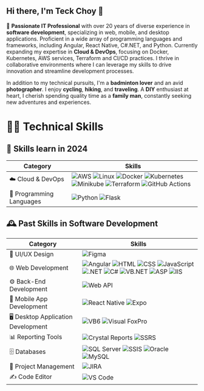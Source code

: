 ## Hi there, I'm Teck Choy 👋

🌟 **Passionate IT Professional** with over 20 years of diverse experience in **software development**, specializing in web, mobile, and desktop applications. Proficient in a wide array of programming languages and frameworks, including Angular, React Native, C#.NET, and Python. Currently expanding my expertise in **Cloud & DevOps**, focusing on Docker, Kubernetes, AWS services, Terraform and CI/CD practices. I thrive in collaborative environments where I can leverage my skills to drive innovation and streamline development processes.

In addition to my technical pursuits, I'm a **badminton lover** and an avid **photographer**. I enjoy **cycling**, **hiking**, and **traveling**. A **DIY** enthusiast at heart, I cherish spending quality time as a **family man**, constantly seeking new adventures and experiences.

# 👨‍💻 Technical Skills

## 🚀 Skills learn in 2024

|**Category**| **Skills**|
|-----|-----|
| ☁️ Cloud & DevOps | ![AWS](https://img.shields.io/badge/AWS-232F3E?style=flat-square&logo=amazonaws&logoColor=white) ![Linux](https://img.shields.io/badge/Linux-%252B100000?style=flat-square&logo=linux&logoColor=white) ![Docker](https://img.shields.io/badge/Docker-0db7f2?style=flat-square&logo=docker&logoColor=white) ![Kubernetes](https://img.shields.io/badge/Kubernetes-326CE5?style=flat-square&logo=kubernetes&logoColor=white) ![Minikube](https://img.shields.io/badge/Minikube-00BFFF?style=flat-square&logo=minikube&logoColor=white) ![Terraform](https://img.shields.io/badge/Terraform-7B42BC?style=flat-square&logo=terraform&logoColor=white) ![GitHub Actions](https://img.shields.io/badge/GitHub_Actions-2088FF?style=flat-square&logo=githubactions&logoColor=white) |
|🐍 Programming Languages |![Python](https://img.shields.io/badge/Python-3776AB?style=flat-square&logo=python&logoColor=white) ![Flask](https://img.shields.io/badge/Flask-000000?style=flat-square&logo=flask&logoColor=white) |


## 🕰️ Past Skills in Software Development

|**Category**| **Skills**|
|-----|-----|
|🎨 UI/UX Design |![Figma](https://img.shields.io/badge/Figma-%23F24E1E.svg?&style=flat-square&logo=figma&logoColor=white) |
|🌐 Web Development |![Angular](https://img.shields.io/badge/Angular-%23E23237.svg?&style=flat-square&logo=angular&logoColor=white) ![HTML](https://img.shields.io/badge/HTML-%23E34F26.svg?&style=flat-square&logo=html&logoColor=white) ![CSS](https://img.shields.io/badge/CSS-%231572B6.svg?&style=flat-square&logo=css&logoColor=white) ![JavaScript](https://img.shields.io/badge/JavaScript-%23F7DF1E.svg?&style=flat-square&logo=javascript&logoColor=white)  ![.NET](https://img.shields.io/badge/.NET-%2300518C.svg?&style=flat-square&logo=.net&logoColor=white) ![C#](https://img.shields.io/badge/C%23-%23239120.svg?&style=flat-square&logo=csharp&logoColor=white) ![VB.NET](https://img.shields.io/badge/VB.NET-%230072B5.svg?&style=flat-square&logo=visualstudio&logoColor=white) ![ASP](https://img.shields.io/badge/ASP%20Classic-%23007BFF.svg?&style=flat-square&logo=windows&logoColor=white) ![IIS](https://img.shields.io/badge/IIS-%2300A2E0.svg?style=flat-square&logo=iis&logoColor=white) |
|⚙️ Back-End Development |![Web API](https://img.shields.io/badge/Web%20API-%2304B8B1.svg?&style=flat-square&logo=dotnet&logoColor=white) |
|📱 Mobile App Development|![React Native](https://img.shields.io/badge/React%20Native-%2320232a.svg?&style=flat-square&logo=react&logoColor=%2361DAFB) ![Expo](https://img.shields.io/badge/Expo-1B1F24.svg?&style=flat-square&logo=expo&logoColor=white) |
|🖥 Desktop Application Development|![VB6](https://img.shields.io/badge/Visual%20Basic%206-%230072B5.svg?&style=flat-square&logo=visualstudio&logoColor=white) ![Visual FoxPro](https://img.shields.io/badge/Visual%20FoxPro-%23D4A98D.svg?&style=flat-square&logo=visualstudio&logoColor=white) |
|📊 Reporting Tools | ![Crystal Reports](https://img.shields.io/badge/Crystal%20Reports-%23E8D58A.svg?&style=flat-square&logo=adobe&logoColor=white) ![SSRS](https://img.shields.io/badge/SSRS-%234F5B93.svg?&style=flat-square&logo=microsoftsqlserver&logoColor=white) |
|🗄 Databases |![SQL Server](https://img.shields.io/badge/Microsoft%20SQL%20Server-%234F5B93.svg?&style=flat-square&logo=microsoftsqlserver&logoColor=white)  ![SSIS](https://img.shields.io/badge/SSIS-%234F5B93.svg?&style=flat-square&logo=microsoftsqlserver&logoColor=white)  ![Oracle](https://img.shields.io/badge/Oracle-F80000.svg?&style=flat-square&logo=oracle&logoColor=white) ![MySQL](https://img.shields.io/badge/MySQL-%234EA94B.svg?&style=flat-square&logo=mysql&logoColor=white) |
| 📅 Project Management | ![JIRA](https://img.shields.io/badge/JIRA-%2300051F.svg?&style=flat-square&logo=jirasoftware&logoColor=white) |
|✍️ Code Editor|![VS Code](https://img.shields.io/badge/Visual%20Studio%20Code-%23007ACC.svg?style=flat-square&logo=visual-studio-code&logoColor=white)|


<!--
**tcwong2024/tcwong2024** is a ✨ _special_ ✨ repository because its `README.md` (this file) appears on your GitHub profile.

Here are some ideas to get you started:

- 🔭 I’m currently working on ...
- 🌱 I’m currently learning ...
- 👯 I’m looking to collaborate on ...
- 🤔 I’m looking for help with ...
- 💬 Ask me about ...
- 📫 How to reach me: ...
- 😄 Pronouns: ...
- ⚡ Fun fact: ...
-->
